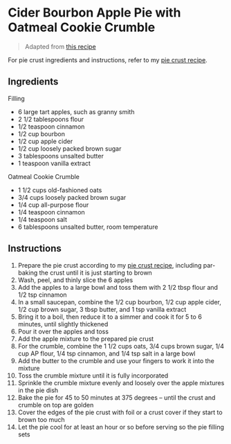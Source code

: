 # Cider Bourbon Apple Pie with Oatmeal Cookie Crumble

> Adapted from [this recipe](https://www.howsweeteats.com/2013/10/cider-bourbon-apple-pie-with-oatmeal-cookie-crumble-in-other-words-the-tale-of-never-fail-pie-crust-part-two/)

For pie crust ingredients and instructions, refer to my [pie crust recipe](https://github.com/bobkat-io/recipes/blob/master/savory/pie_crust.md).

## Ingredients
Filling
* 6 large tart apples, such as granny smith
* 2 1/2 tablespoons flour
* 1/2 teaspoon cinnamon
* 1/2 cup bourbon
* 1/2 cup apple cider
* 1/2 cup loosely packed brown sugar
* 3 tablespoons unsalted butter
* 1 teaspoon vanilla extract

Oatmeal Cookie Crumble
* 1 1/2 cups old-fashioned oats
* 3/4 cups loosely packed brown sugar
* 1/4 cup all-purpose flour
* 1/4 teaspoon cinnamon
* 1/4 teaspoon salt
* 6 tablespoons unsalted butter, room temperature

## Instructions
1. Prepare the pie crust according to my [pie crust recipe](https://github.com/bobkat-io/recipes/blob/master/savory/pie_crust.md), including par-baking the crust until it is just starting to brown
1. Wash, peel, and thinly slice the 6 apples
1. Add the apples to a large bowl and toss them with 2 1/2 tbsp flour and 1/2 tsp cinnamon
1. In a small saucepan, combine the 1/2 cup bourbon, 1/2 cup apple cider, 1/2 cup brown sugar, 3 tbsp butter, and 1 tsp vanilla extract
1. Bring it to a boil, then reduce it to a simmer and cook it for 5 to 6 minutes, until slightly thickened
1. Pour it over the apples and toss
1. Add the apple mixture to the prepared pie crust
1. For the crumble, combine the 1 1/2 cups oats, 3/4 cups brown sugar, 1/4 cup AP flour, 1/4 tsp cinnamon, and 1/4 tsp salt in a large bowl
1. Add the butter to the crumble and use your fingers to work it into the mixture
1. Toss the crumble mixture until it is fully incorporated
1. Sprinkle the crumble mixture evenly and loosely over the apple mixtures in the pie dish
1. Bake the pie for 45 to 50 minutes at 375 degrees – until the crust and crumble on top are golden
1. Cover the edges of the pie crust with foil or a crust cover if they start to brown too much
1. Let the pie cool for at least an hour or so before serving so the pie filling sets
